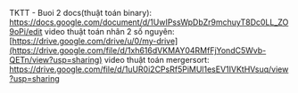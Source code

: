 TKTT - Buoi 2
docs(thuật toán binary): https://docs.google.com/document/d/1UwIPssWpDbZr9mchuyT8Dc0LL_ZO9oPi/edit
video thuật toán nhân 2 số nguyên: [https://drive.google.com/drive/u/0/my-drive](https://drive.google.com/file/d/1xh616dVKMAY04RMfFjYondC5Wvb-QETn/view?usp=sharing)
video thuật toán mergersort: https://drive.google.com/file/d/1uUR0i2CPsRf5PiMUl1esEV1IVKtHVsuq/view?usp=sharing
